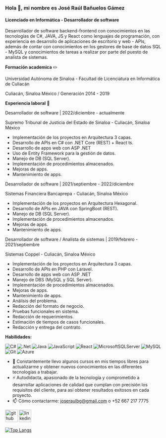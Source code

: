 ### Hola 👋, mi nombre es José Raúl Bañuelos Gámez
#### Licenciado en Informática - Desarrollador de software
Desarrollador de software backend-frontend con conocimientos en las tecnologías de C#, JAVA, JS y React como lenguajes de programación, con experiencia en desarrollo de aplicaciones de escritorio y web - APIs, además de contar con conocimientos en los gestores de base de datos SQL - MySQL y conocimientos de tareas a realizar por parte del puesto de analista de sistemas.

**Formación academica** ✏️

Universidad Autónoma de Sinaloa - Facultad de Licenciatura en Informática de Culiacán

Culiacán, Sinaloa México / Generación 2014 - 2019


**Experiencia laboral** 💼

Desarrollador de software | 2022/diciembre - actualmente

Supremo Tribunal de Justicia del Estado de Sinaloa - Culiacán, Sinaloa México
- Implementación de los proyectos en Arquitectura 3 capas.
- Desarrollo de APIs en C# con .NET Core (REST) + React ts.
- Desarrollo de apps web con ASP .NET
- Uso de Entity Framework para la gestión de datos.
- Manejo de DB (SQL Server).
- Implementación de procedimientos almacenados.
- Mejoras de apps.
- Mantenimiento de apps.

Desarrollador de software | 2021/septiembre - 2022/diciembre

Sistemas Financiera Bancaprepa - Culiacán, Sinaloa México
- Implementación de los proyectos en Arquitectura Hexagonal.
- Desarrollo de APIs en JAVA con SpringBoot (REST).
- Manejo de DB (SQL Server).
- Implementación de procedimientos almacenados.
- Mejoras de apps.
- Mantenimiento de apps.
  
Desarrollador de software / Analista de sistemas | 2019/febrero - 2021/septiembre

Sistemas Coppel - Culiacán, Sinaloa México
- Implementación de los proyectos en Arquitectura 3 capas.
- Desarrollo de APIs en PHP con Laravel.
- Desarrollo de apps web con ASP .NET
- Manejo de DBS (MySQL y SQL Server).
- Implementación de procedimientos almacenados.
- Mejoras de apps.
- Mantenimiento de apps.
- Análisis del problema.
- Redacción del formato de negocio.
- Pruebas funcionales en sistema.
- Redacción de requerimientos.
- Estimación de tiempos de casos funcionales.
- Redacción y entrega del contrato.

**Habilidades:**

![C#](https://img.shields.io/badge/c%23-%23239120.svg?style=for-the-badge&logo=csharp&logoColor=white) ![.Net](https://img.shields.io/badge/.NET-5C2D91?style=for-the-badge&logo=.net&logoColor=white) ![Java](https://img.shields.io/badge/java-%23ED8B00.svg?style=for-the-badge&logo=openjdk&logoColor=white) ![JavaScript](https://img.shields.io/badge/javascript-%23323330.svg?style=for-the-badge&logo=javascript&logoColor=%23F7DF1E) ![React](https://img.shields.io/badge/react-%2320232a.svg?style=for-the-badge&logo=react&logoColor=%2361DAFB) ![MicrosoftSQLServer](https://img.shields.io/badge/Microsoft%20SQL%20Server-CC2927?style=for-the-badge&logo=microsoft%20sql%20server&logoColor=white) ![MySQL](https://img.shields.io/badge/mysql-4479A1.svg?style=for-the-badge&logo=mysql&logoColor=white) ![Git](https://img.shields.io/badge/git-%23F05033.svg?style=for-the-badge&logo=git&logoColor=white) ![Azure](https://img.shields.io/badge/azure-%230072C6.svg?style=for-the-badge&logo=microsoftazure&logoColor=white)

- 🌱 Constantemente llevo algunos cursos en mis tiempos libres para actualizarme y obtener nuevos conocimientos en las diferentes tecnologías a trabajar.
- ⚡ Autodidacta, apasionado de la tecnología y comprometido a desarrollar aplicaciones de calidad que cumplan con precisión los requisitos del cliente, para así obtener resultados exitosos en cada proyecto.
- 📫 Cómo contactarme:  joseraulbg@gmail.com o +52 667 217 7775


[<img src='https://cdn.jsdelivr.net/npm/simple-icons@3.0.1/icons/github.svg' alt='github' height='40'>](https://github.com/joseraulbg07)  [<img src='https://cdn.jsdelivr.net/npm/simple-icons@3.0.1/icons/linkedin.svg' alt='linkedin' height='40'>](https://www.linkedin.com/in/www.linkedin.com/in/josé-raúl-bañuelos-gámez-8b2b78196/)  

[![Top Langs](https://github-readme-stats.vercel.app/api/top-langs/?username=joseraulbg07)](https://github.com/anuraghazra/github-readme-stats)

